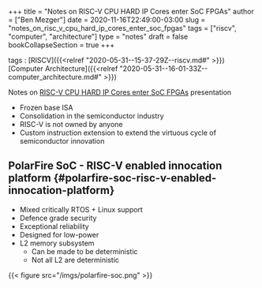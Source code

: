 +++
title = "Notes on RISC-V CPU HARD IP Cores enter SoC FPGAs"
author = ["Ben Mezger"]
date = 2020-11-16T22:49:00-03:00
slug = "notes_on_risc_v_cpu_hard_ip_cores_enter_soc_fpgas"
tags = ["riscv", "computer", "architecture"]
type = "notes"
draft = false
bookCollapseSection = true
+++

tags
: [RISCV]({{<relref "2020-05-31--15-37-29Z--riscv.md#" >}}) [Computer Architecture]({{<relref "2020-05-31--16-01-33Z--computer_architecture.md#" >}})

Notes on [RISC-V CPU HARD IP Cores enter SoC FPGAs](https://ieeechicago.org/event/ieee-chicago-rockford-consultants-network-risc-v-cpu-hard-ip-cores-enter-soc-fpgas-virtual-meeting/) presentation

-   Frozen base ISA
-   Consolidation in the semiconductor industry
-   RISC-V is not owned by anyone
-   Custom instruction extension to extend the virtuous cycle of semiconductor
    innovation


## PolarFire SoC - RISC-V enabled innocation platform {#polarfire-soc-risc-v-enabled-innocation-platform}

-   Mixed critically RTOS + Linux support
-   Defence grade security
-   Exceptional reliability
-   Designed for low-power
-   L2 memory subsystem
    -   Can be made to be deterministic
    -   Not all L2 are deterministic

{{< figure src="/imgs/polarfire-soc.png" >}}